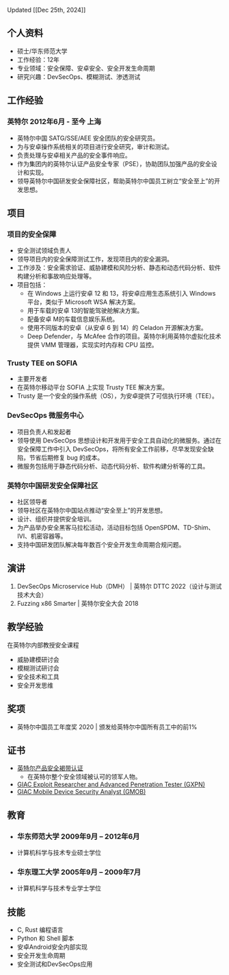   
 Updated [[Dec 25th, 2024]]
 ## 个人资料
- 硕士/华东师范大学
- 工作经验：12年
- 专业领域：安全保障、安卓安全、安全开发生命周期
- 研究兴趣：DevSecOps、模糊测试、渗透测试

 ## 工作经验
 ### 英特尔  2012年6月 - 至今  上海

- 英特尔中国 SATG/SSE/AEE 安全团队的安全研究员。
- 为与安卓操作系统相关的项目进行安全研究，审计和测试。
- 负责处理与安卓相关产品的安全事件响应。
- 作为集团内的英特尔认证产品安全专家（PSE），协助团队加强产品的安全设计和实现。
- 领导英特尔中国研发安全保障社区，帮助英特尔中国员工树立“安全至上”的开发思想。

## 项目
### 项目的安全保障
- 安全测试领域负责人
- 领导项目内的安全保障测试工作，发现项目内的安全漏洞。
- 工作涉及：安全需求验证、威胁建模和风险分析、静态和动态代码分析、软件构建分析和事故响应处理等。
- 项目包括：
   - 在 Windows 上运行安卓 12 和 13，将安卓应用生态系统引入 Windows 平台，类似于 Microsoft WSA 解决方案。
   - 用于车载的安卓 13的智能驾驶舱解决方案。
   - 配备安卓 M的车载信息娱乐系统。
   - 使用不同版本的安卓（从安卓 6 到 14）的 Celadon 开源解决方案。
   - Deep Defender，与 McAfee 合作的项目。英特尔利用英特尔虚拟化技术提供 VMM 管理器，实现实时内存和 CPU 监控。
### Trusty TEE on SOFIA
- 主要开发者
- 在英特尔移动平台 SOFIA 上实现 Trusty TEE 解决方案。
- Trusty 是一个安全的操作系统（OS），为安卓提供了可信执行环境（TEE）。  
### DevSecOps 微服务中心
- 项目负责人和发起者
- 领导使用 DevSecOps 思想设计和开发用于安全工具自动化的微服务。通过在安全保障工作中引入 DevSecOps，将所有安全工作前移，尽早发现安全缺陷，节省后期修复 bug 的成本。
- 微服务包括用于静态代码分析、动态代码分析、软件构建分析等的工具。
### 英特尔中国研发安全保障社区
- 社区领导者
- 领导社区在英特尔中国站点推动“安全至上”的开发思想。
- 设计、组织并提供安全培训。
- 为产品举办安全黑客马拉松活动，活动目标包括 OpenSPDM、TD-Shim、IVI、机密容器等。
- 支持中国研发团队解决每年数百个安全开发生命周期合规问题。

## 演讲
  
1. DevSecOps Microservice Hub（DMH） |  英特尔 DTTC 2022（设计与测试技术大会）
2. Fuzzing x86 Smarter |  英特尔安全大会 2018

 ## 教学经验
  
  在英特尔内部教授安全课程  
   - 威胁建模研讨会
   - 模糊测试研讨会
   - 安全技术和工具
   - 安全开发思维

## 奖项
- 英特尔中国员工年度奖 2020 | 颁发给英特尔中国所有员工中的前1%

## 证书
- [英特尔产品安全褐带认证](https://www.credly.com/badges/33704a97-f50e-4153-8fdb-31b0aa80faeb/public_url)
   - 在英特尔整个安全领域被认可的领军人物。
- [GIAC Exploit Researcher and Advanced Penetration Tester (GXPN)](https://www.giac.org/certifications/exploit-researcher-advanced-penetration-tester-gxpn/)
- [GIAC Mobile Device Security Analyst (GMOB)](https://www.giac.org/certifications/mobile-device-security-analyst-gmob/)

 ## 教育
- ### 华东师范大学  <time> 2009年9月 – 2012年6月 </time>
- 计算机科学与技术专业硕士学位
- ### 华东理工大学  <time> 2005年9月 – 2009年7月 </time>
- 计算机科学与技术专业学士学位

## 技能
- C, Rust 编程语言
- Python 和 Shell 脚本
- 安卓Android安全内部实现
- 安全开发生命周期
- 安全测试和DevSecOps应用

